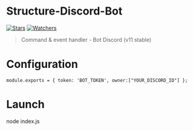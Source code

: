 # Structure-Discord-Bot

[![Stars](https://img.shields.io/github/stars/meliooff/Structure-Discord-Bot)](https://github.com/meliooff/Structure-Discord-Bot)
[![Watchers](https://img.shields.io/github/watchers/meliooff/Structure-Discord-Bot)](https://github.com/meliooff/Structure-Discord-Bot)

> Command &amp; event handler - Bot Discord (v11 stable)


# Configuration

`module.exports = {
  token: 'BOT_TOKEN',
  owner:["YOUR_DISCORD_ID"]
};`


# Launch

node index.js
